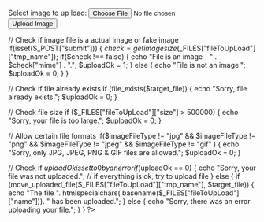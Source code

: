 <!DOCTYPE html>
<html lang="en">
<head>
    <meta charset="UTF-8">
    <meta http-equiv="X-UA-Compatible" content="IE=edge">
    <meta name="viewport" content="width=device-width, initial-scale=1.0">
    <title>upload file</title>
</head>
<body>
    <form action="uploads.php" method="post" enctype="multipart/form-data">
       Select image to up load:
       <input type="file" name="fileToUpLoad" id="fileToUpLoad">
       <input type="submit" value="Upload Image" name="submit"> 
    </form>
</body>
</html>
<?php
$target_dir = "uploads/";
$target_file = $target_dir.basename($_FILES["fileToUpLoad"]["name"]);
$uploadOk = 1;
$imageFileType = strtolower(pathinfo($target_file,PATHINFO_EXTENSION));

// Check if image file is a actual image or fake image
if(isset($_POST["submit"])) {
  $check = getimagesize($_FILES["fileToUpLoad"]["tmp_name"]);
  if($check !== false) {
    echo "File is an image - " . $check["mime"] . ".";
    $uploadOk = 1;
  } else {
    echo "File is not an image.";
    $uploadOk = 0;
  }
}

// Check if file already exists
if (file_exists($target_file)) {
  echo "Sorry, file already exists.";
  $uploadOk = 0;
}

// Check file size
if ($_FILES["fileToUpLoad"]["size"] > 500000) {
  echo "Sorry, your file is too large.";
  $uploadOk = 0;
}

// Allow certain file formats
if($imageFileType != "jpg" && $imageFileType != "png" && $imageFileType != "jpeg"
&& $imageFileType != "gif" ) {
  echo "Sorry, only JPG, JPEG, PNG & GIF files are allowed.";
  $uploadOk = 0;
}

// Check if $uploadOk is set to 0 by an error
if ($uploadOk == 0) {
  echo "Sorry, your file was not uploaded.";
// if everything is ok, try to upload file
} else {
  if (move_uploaded_file($_FILES["fileToUpLoad"]["tmp_name"], $target_file)) {
    echo "The file ". htmlspecialchars( basename($_FILES["fileToUpLoad"]["name"])). " has been uploaded.";
  } else {
    echo "Sorry, there was an error uploading your file.";
  }
}
?>
